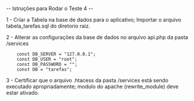 -- Istruções para Rodar o Teste 4 --

1 - Criar a Tabela na base de dados para o aplicativo; Importar o arquivo tabela_tarefas.sql do diretorio raiz.

2 - Alterar as configurações da base de dados no arquivo api.php da pasta /services

		const DB_SERVER = "127.0.0.1";
		const DB_USER = "root";
		const DB_PASSWORD = "";
		const DB = "tarefas";

3 - Certificar que o arquivo .htacess da pasta /services está sendo executado apropriadamente; modulo do apache (rewrite_module) deve estar ativado.

